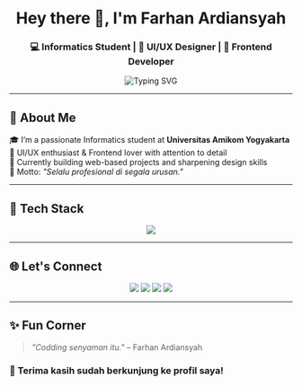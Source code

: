 <!-- PROFIL HEADER -->
<h1 align="center">Hey there 👋, I'm Farhan Ardiansyah</h1>
<h3 align="center">💻 Informatics Student | 🎨 UI/UX Designer | 🧠 Frontend Developer</h3>

<p align="center">
  <img src="https://readme-typing-svg.demolab.com?font=Fira+Code&weight=500&pause=1000&color=00F7FF&center=true&vCenter=true&width=435&lines=Welcome+to+my+GitHub!;Frontend+Dev+%2F+UI%2FUX+Designer;Design.+Code.+Create." alt="Typing SVG" />
</p>

---

## 🚀 About Me
🎓 I’m a passionate Informatics student at **Universitas Amikom Yogyakarta**  
🎨 UI/UX enthusiast & Frontend lover with attention to detail  
💼 Currently building web-based projects and sharpening design skills  
📌 Motto: *"Selalu profesional di segala urusan."*

---

## 🧰 Tech Stack
<p align="center">
  <img src="https://skillicons.dev/icons?i=html,css,figma,github,vscode" />
</p>

---

## 🌐 Let's Connect
<p align="center">
  <a href="mailto:ardiansyahfarhan248@gmail.com"><img src="https://img.shields.io/badge/Gmail-D14836?style=flat&logo=gmail&logoColor=white" /></a>
  <a href="mailto:farhanrdiansyah@students.amikom.ac.id"><img src="https://img.shields.io/badge/Amikom%20Mail-purple?style=flat&logo=gmail&logoColor=white" /></a>
  <a href="https://instagram.com/frhnardns_"><img src="https://img.shields.io/badge/Instagram-E4405F?style=flat&logo=instagram&logoColor=white" /></a>
  <a href="https://tiktok.com/@_fannsl"><img src="https://img.shields.io/badge/TikTok-black?style=flat&logo=tiktok&logoColor=white" /></a>
</p>

---

## ✨ Fun Corner
> *"Codding senyaman itu."* – Farhan Ardiansyah


### 🎯 Terima kasih sudah berkunjung ke profil saya!

